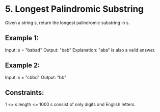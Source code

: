 # 5. Longest Palindromic Substring

Given a string s, return the longest palindromic substring in s.

## Example 1:

Input: s = "babad"
Output: "bab"
Explanation: "aba" is also a valid answer.

## Example 2:

Input: s = "cbbd"
Output: "bb"

## Constraints:

1 <= s.length <= 1000
s consist of only digits and English letters.
